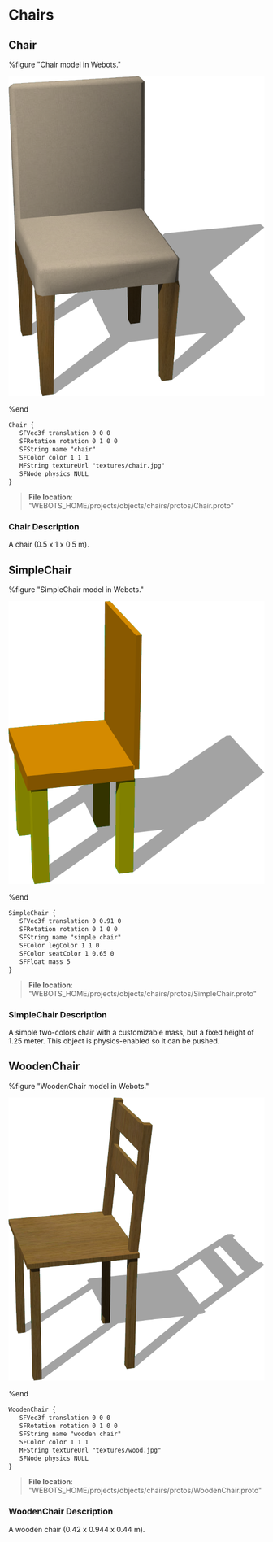 # Chairs

## Chair

%figure "Chair model in Webots."

![Chair](images/objects/chairs/Chair/model.png)

%end

```
Chair {
   SFVec3f translation 0 0 0
   SFRotation rotation 0 1 0 0
   SFString name "chair"
   SFColor color 1 1 1
   MFString textureUrl "textures/chair.jpg"
   SFNode physics NULL
}
```

> **File location**: "WEBOTS\_HOME/projects/objects/chairs/protos/Chair.proto"

### Chair Description

A chair (0.5 x 1 x 0.5 m).

## SimpleChair

%figure "SimpleChair model in Webots."

![SimpleChair](images/objects/chairs/SimpleChair/model.png)

%end

```
SimpleChair {
   SFVec3f translation 0 0.91 0
   SFRotation rotation 0 1 0 0
   SFString name "simple chair"
   SFColor legColor 1 1 0
   SFColor seatColor 1 0.65 0
   SFFloat mass 5
}
```

> **File location**: "WEBOTS\_HOME/projects/objects/chairs/protos/SimpleChair.proto"

### SimpleChair Description

A simple two-colors chair with a customizable mass, but a fixed height of 1.25 meter.
This object is physics-enabled so it can be pushed.

## WoodenChair

%figure "WoodenChair model in Webots."

![WoodenChair](images/objects/chairs/WoodenChair/model.png)

%end

```
WoodenChair {
   SFVec3f translation 0 0 0
   SFRotation rotation 0 1 0 0
   SFString name "wooden chair"
   SFColor color 1 1 1
   MFString textureUrl "textures/wood.jpg"
   SFNode physics NULL
}
```

> **File location**: "WEBOTS\_HOME/projects/objects/chairs/protos/WoodenChair.proto"

### WoodenChair Description

A wooden chair (0.42 x 0.944 x 0.44 m).


